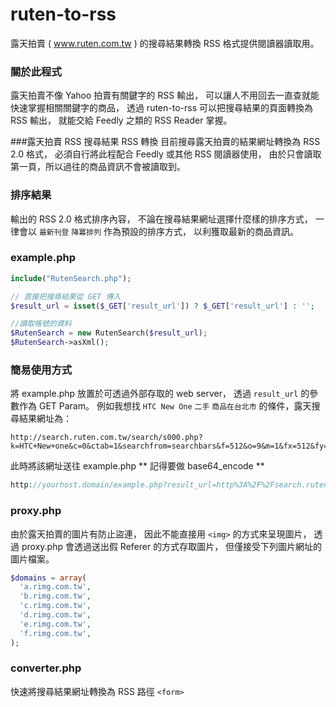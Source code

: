 ruten-to-rss
============

露天拍賣 ( www.ruten.com.tw ) 的搜尋結果轉換 RSS 格式提供閱讀器讀取用。

### 關於此程式
露天拍賣不像 Yahoo 拍賣有關鍵字的 RSS 輸出，
可以讓人不用回去一直查就能快速掌握相關關鍵字的商品，
透過 ruten-to-rss 可以把搜尋結果的頁面轉換為 RSS 輸出，
就能交給 Feedly 之類的 RSS Reader 掌握。

###露天拍賣 RSS 搜尋結果 RSS 轉換
目前搜尋露天拍賣的結果網址轉換為 RSS 2.0 格式，
必須自行將此程配合 Feedly 或其他 RSS 閱讀器使用，
由於只會讀取第一頁，所以過往的商品資訊不會被讀取到。

### 排序結果
輸出的 RSS 2.0 格式排序內容，
不論在搜尋結果網址選擇什麼樣的排序方式，
一律會以 `最新刊登` `降冪排列` 作為預設的排序方式，
以利獲取最新的商品資訊。

### example.php
```php
include("RutenSearch.php");

// 直接把搜尋結果從 GET 傳入
$result_url = isset($_GET['result_url']) ? $_GET['result_url'] : '';

//讀取帳號的資料
$RutenSearch = new RutenSearch($result_url);
$RutenSearch->asXml();
```

### 簡易使用方式
將 example.php 放置於可透過外部存取的 web server，
透過 `result_url` 的參數作為 GET Param。
例如我想找 `HTC New One` `二手` `商品在台北市` 的條件，露天搜尋結果網址為：
```
http://search.ruten.com.tw/search/s000.php?k=HTC+New+one&c=0&ctab=1&searchfrom=searchbars&f=512&o=9&m=1&fx=512&fy=1&h=0&p1=&p2=
```
此時將該網址送往 example.php
** 記得要做 base64_encode **
```php
http://yourhost.domain/example.php?result_url=http%3A%2F%2Fsearch.ruten.com.tw%2Fsearch%2Fs000.php%3Fk%3DHTC%2BNew%2Bone%26c%3D0%26ctab%3D1%26searchfrom%3Dsearchbars%26f%3D512%26o%3D9%26m%3D1%26fx%3D512%26fy%3D1%26h%3D0%26p1%3D%26p2%3D
```

### proxy.php
由於露天拍賣的圖片有防止盜連，
因此不能直接用 `<img>` 的方式來呈現圖片，
透過 proxy.php 會透過送出假 Referer 的方式存取圖片，
但僅接受下列圖片網址的圖片檔案。
```php
$domains = array(
  'a.rimg.com.tw',
  'b.rimg.com.tw',
  'c.rimg.com.tw',
  'd.rimg.com.tw',
  'e.rimg.com.tw',
  'f.rimg.com.tw',
);
```

### converter.php
快速將搜尋結果網址轉換為 RSS 路徑 `<form>`